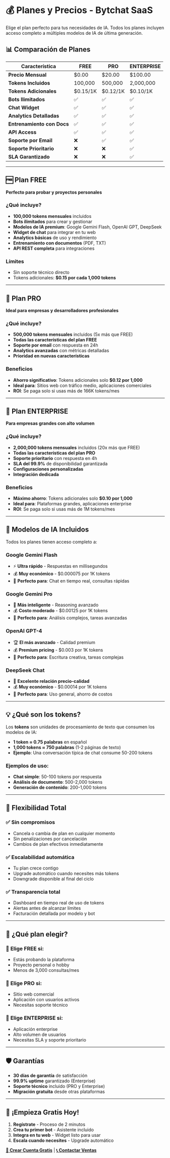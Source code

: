 # 💰 Planes y Precios - Bytchat SaaS

Elige el plan perfecto para tus necesidades de IA. Todos los planes incluyen acceso completo a múltiples modelos de IA de última generación.

## 📊 Comparación de Planes

| Característica | **FREE** | **PRO** | **ENTERPRISE** |
|---------------|----------|---------|----------------|
| **Precio Mensual** | $0.00 | $20.00 | $100.00 |
| **Tokens Incluidos** | 100,000 | 500,000 | 2,000,000 |
| **Tokens Adicionales** | $0.15/1K | $0.12/1K | $0.10/1K |
| **Bots Ilimitados** | ✅ | ✅ | ✅ |
| **Chat Widget** | ✅ | ✅ | ✅ |
| **Analytics Detalladas** | ✅ | ✅ | ✅ |
| **Entrenamiento con Docs** | ✅ | ✅ | ✅ |
| **API Access** | ✅ | ✅ | ✅ |
| **Soporte por Email** | ❌ | ✅ | ✅ |
| **Soporte Prioritario** | ❌ | ❌ | ✅ |
| **SLA Garantizado** | ❌ | ❌ | ✅ |

---

## 🆓 Plan FREE

**Perfecto para probar y proyectos personales**

### ¿Qué incluye?
- **100,000 tokens mensuales** incluidos
- **Bots ilimitados** para crear y gestionar
- **Modelos de IA premium**: Google Gemini Flash, OpenAI GPT, DeepSeek
- **Widget de chat** para integrar en tu web
- **Analytics básicas** de uso y rendimiento
- **Entrenamiento con documentos** (PDF, TXT)
- **API REST completa** para integraciones

### Límites
- Sin soporte técnico directo
- Tokens adicionales: **$0.15 por cada 1,000 tokens**

---

## 🚀 Plan PRO

**Ideal para empresas y desarrolladores profesionales**

### ¿Qué incluye?
- **500,000 tokens mensuales** incluidos (5x más que FREE)
- **Todas las características del plan FREE**
- **Soporte por email** con respuesta en 24h
- **Analytics avanzadas** con métricas detalladas
- **Prioridad en nuevas características**

### Beneficios
- **Ahorro significativo**: Tokens adicionales solo **$0.12 por 1,000**
- **Ideal para**: Sitios web con tráfico medio, aplicaciones comerciales
- **ROI**: Se paga solo si usas más de 166K tokens/mes

---

## 🏢 Plan ENTERPRISE

**Para empresas grandes con alto volumen**

### ¿Qué incluye?
- **2,000,000 tokens mensuales** incluidos (20x más que FREE)
- **Todas las características del plan PRO**
- **Soporte prioritario** con respuesta en 4h
- **SLA del 99.9%** de disponibilidad garantizada
- **Configuraciones personalizadas**
- **Integración dedicada**

### Beneficios
- **Máximo ahorro**: Tokens adicionales solo **$0.10 por 1,000**
- **Ideal para**: Plataformas grandes, aplicaciones enterprise
- **ROI**: Se paga solo si usas más de 1M tokens/mes

---

## 🤖 Modelos de IA Incluidos

Todos los planes tienen acceso completo a:

### **Google Gemini Flash**
- ⚡ **Ultra rápido** - Respuestas en millisegundos
- 💰 **Muy económico** - $0.000075 por 1K tokens
- 🎯 **Perfecto para**: Chat en tiempo real, consultas rápidas

### **Google Gemini Pro**
- 🧠 **Más inteligente** - Reasoning avanzado
- 💰 **Costo moderado** - $0.00125 por 1K tokens
- 🎯 **Perfecto para**: Análisis complejos, tareas avanzadas

### **OpenAI GPT-4**
- 🏆 **El más avanzado** - Calidad premium
- 💰 **Premium pricing** - $0.003 por 1K tokens
- 🎯 **Perfecto para**: Escritura creativa, tareas complejas

### **DeepSeek Chat**
- 💎 **Excelente relación precio-calidad**
- 💰 **Muy económico** - $0.00014 por 1K tokens
- 🎯 **Perfecto para**: Uso general, ahorro de costos

---

## 💡 ¿Qué son los tokens?

Los **tokens** son unidades de procesamiento de texto que consumen los modelos de IA:

- **1 token ≈ 0.75 palabras** en español
- **1,000 tokens ≈ 750 palabras** (1-2 páginas de texto)
- **Ejemplo**: Una conversación típica de chat consume 50-200 tokens

### Ejemplos de uso:
- **Chat simple**: 50-100 tokens por respuesta
- **Análisis de documento**: 500-2,000 tokens
- **Generación de contenido**: 200-1,000 tokens

---

## 🔄 Flexibilidad Total

### ✅ **Sin compromisos**
- Cancela o cambia de plan en cualquier momento
- Sin penalizaciones por cancelación
- Cambios de plan efectivos inmediatamente

### ✅ **Escalabilidad automática**
- Tu plan crece contigo
- Upgrade automático cuando necesites más tokens
- Downgrade disponible al final del ciclo

### ✅ **Transparencia total**
- Dashboard en tiempo real de uso de tokens
- Alertas antes de alcanzar límites
- Facturación detallada por modelo y bot

---

## 🎯 ¿Qué plan elegir?

### 👤 **Elige FREE si:**
- Estás probando la plataforma
- Proyecto personal o hobby
- Menos de 3,000 consultas/mes

### 🚀 **Elige PRO si:**
- Sitio web comercial
- Aplicación con usuarios activos
- Necesitas soporte técnico

### 🏢 **Elige ENTERPRISE si:**
- Aplicación enterprise
- Alto volumen de usuarios
- Necesitas SLA y soporte prioritario

---

## 🛡️ Garantías

- **30 días de garantía** de satisfacción
- **99.9% uptime** garantizado (Enterprise)
- **Soporte técnico** incluido (PRO y Enterprise)
- **Migración gratuita** desde otras plataformas

---

## 🚀 ¡Empieza Gratis Hoy!

1. **Regístrate** - Proceso de 2 minutos
2. **Crea tu primer bot** - Asistente incluido
3. **Integra en tu web** - Widget listo para usar
4. **Escala cuando necesites** - Upgrade automático

**[🎯 Crear Cuenta Gratis](https://bytchat.tech/register)** | **[📞 Contactar Ventas](mailto:sales@bytcode.tech)** 